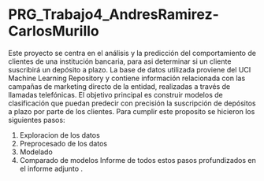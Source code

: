 # PRG_Trabajo4_AndresRamirez-CarlosMurillo
Este proyecto se centra en el análisis y la predicción del comportamiento de clientes de una institución bancaria, para asi determinar si un cliente suscribirá un depósito a plazo. La base de datos utilizada proviene del UCI Machine Learning Repository y contiene información relacionada con las campañas de marketing directo de la entidad, realizadas a través de llamadas telefónicas. 
El objetivo principal es construir modelos de clasificación que puedan predecir con precisión la suscripción de depósitos a plazo por parte de los clientes.
Para cumplir este proposito se hicieron los siguientes pasos:
1. Exploracion de los datos
2. Preprocesado de los datos
3. Modelado
4. Comparado de modelos
Informe de todos estos pasos profundizados en el informe adjunto
.
